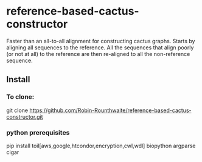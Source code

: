 # reference-based-cactus-constructor
Faster than an all-to-all alignment for constructing cactus graphs. Starts by aligning all sequences to the reference. All the sequences that align poorly (or not at all) to the reference are then re-aligned to all the non-reference sequence.

## Install
### To clone:
git clone https://github.com/Robin-Rounthwaite/reference-based-cactus-constructor.git
### python prerequisites
pip install toil[aws,google,htcondor,encryption,cwl,wdl] biopython argparse cigar 
